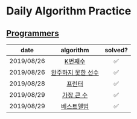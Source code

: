 # Daily Algorithm Practice 



## [Programmers](https://programmers.co.kr/)


|    date    |                          algorithm                          | solved? |
| :--------: | :---------------------------------------------------------: | :-----: |
| 2019/08/26 |         [K번째수](./programmers/solved/K번째수/README.md)         |    ✅    |
| 2019/08/26 | [완주하지 못한 선수](./programmers/solved/완주하지%20못한%20선수/README.md) |    ✅    |
| 2019/08/28 |          [프린터](./programmers/solved/프린터/README.md)          |    ✅    |
| 2019/08/29 |     [가장 큰 수](./programmers/solved/가장%20큰%20수/README.md)     |    ✅    |
| 2019/08/29 |        [베스트앨범](./programmers/solved/베스트앨범/README.md)        |    ✅    |



